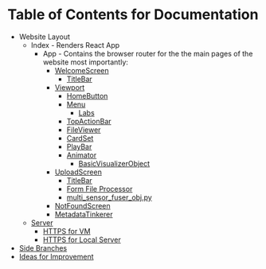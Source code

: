 # Table of Contents for Documentation

- Website Layout
    - Index - Renders React App
        - App - Contains the browser router for the the main pages of the website most importantly:
            - [WelcomeScreen](subpages/WelcomeScreen.md)
                - [TitleBar](subpages/TitleBar.md)
            - [Viewport](subpages/Viewport.md)
                - [HomeButton](subpages/HomeButton.md)
                - [Menu](subpages/Menu.md)
                    - [Labs](subpages/Labs.md)
                - [TopActionBar](subpages/TopActionBar.md)
                - [FileViewer](subpages/FileViewer.md)
                - [CardSet](subpages/CardSet.md)
                - [PlayBar](subpages/PlayBar.md)
                - [Animator](subpages/Animator.md)
                    - [BasicVisualizerObject](subpages/VisualizerObject.md)
            - [UploadScreen](subpages/UploadScreen.md)
                - [TitleBar](subpages/TitleBar.md)
                - [Form File Processor](subpages/FormFileProcessor.md)
                - [multi_sensor_fuser_obj.py](subpages/MultiSensorFuserObj.md)
            - [NotFoundScreen](subpages/NotFoundScreen.md)
            - [MetadataTinkerer](subpages/MetadataTinkerer.md)
    - [Server](subpages/Server.md)
        - [HTTPS for VM](subpages/https-guide.md)
        - [HTTPS for Local Server](subpages/local-server-https-guide.md)
- [Side Branches](subpages/Branches.md)
- [Ideas for Improvement](subpages/ImprovementIdeas.md)
